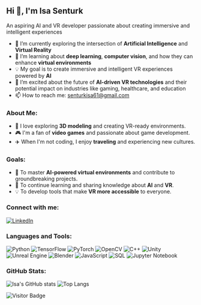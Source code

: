 ## Hi 👋, I'm Isa Senturk
An aspiring AI and VR developer passionate about creating immersive and intelligent experiences

- 🔭 I’m currently exploring the intersection of **Artificial Intelligence** and **Virtual Reality**
- 🌱 I’m learning about **deep learning**, **computer vision**, and how they can enhance **virtual environments**
- 💡 My goal is to create immersive and intelligent VR experiences powered by **AI**
- 🚀 I’m excited about the future of **AI-driven VR technologies** and their potential impact on industries like gaming, healthcare, and education
- 📫 How to reach me: senturkisa61@gmail.com

  
### About Me:
- 🎨 I love exploring **3D modeling** and creating VR-ready environments.
- 🎮 I'm a fan of **video games** and passionate about game development.
- ✈️ When I'm not coding, I enjoy **traveling** and experiencing new cultures.


### Goals:
- 🚀 To master **AI-powered virtual environments** and contribute to groundbreaking projects.
- 🌱 To continue learning and sharing knowledge about **AI** and **VR**.
- 💡 To develop tools that make **VR more accessible** to everyone.

  
### Connect with me:
[![LinkedIn](https://img.shields.io/badge/LinkedIn-0077B5?style=for-the-badge&logo=linkedin&logoColor=white)](https://www.linkedin.com/in/isa-şentürk-7279b7267)


### Languages and Tools:
![Python](https://img.shields.io/badge/-Python-05122A?style=flat&logo=python)
![TensorFlow](https://img.shields.io/badge/-TensorFlow-05122A?style=flat&logo=tensorflow)
![PyTorch](https://img.shields.io/badge/-PyTorch-05122A?style=flat&logo=pytorch)
![OpenCV](https://img.shields.io/badge/-OpenCV-05122A?style=flat&logo=opencv)
![C++](https://img.shields.io/badge/-C++-05122A?style=flat&logo=c%2B%2B)
![Unity](https://img.shields.io/badge/-Unity-05122A?style=flat&logo=unity)
![Unreal Engine](https://img.shields.io/badge/-Unreal%20Engine-05122A?style=flat&logo=unreal-engine)
![Blender](https://img.shields.io/badge/-Blender-05122A?style=flat&logo=blender)
![JavaScript](https://img.shields.io/badge/-JavaScript-05122A?style=flat&logo=javascript)
![SQL](https://img.shields.io/badge/-SQL-05122A?style=flat&logo=mysql)
![Jupyter Notebook](https://img.shields.io/badge/-Jupyter%20Notebook-05122A?style=flat&logo=jupyter&logoColor=F37626)

### GitHub Stats:
![Isa's GitHub stats](https://github-readme-stats.vercel.app/api?username=Senturk61&show_icons=true&theme=radical)
![Top Langs](https://github-readme-stats.vercel.app/api/top-langs/?username=Senturk61&layout=compact&theme=radical)


![Visitor Badge](https://visitor-badge.laobi.icu/badge?page_id=USERNAME.USERNAME)
